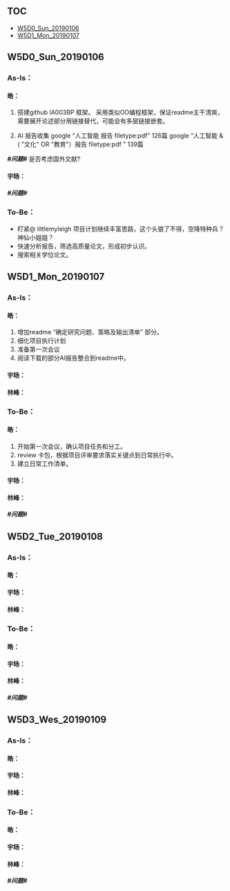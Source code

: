 ## TOC
- [W5D0_Sun_20190106](#W5D0_Sun_20190106)
- [W5D1_Mon_20190107](#W5D1_Mon_20190107)
## W5D0_Sun_20190106
### As-Is：
#### 皓：
1.  搭建github IA003BP 框架。
采用类似OO编程框架，保证readme主干清爽，需要展开论述部分用链接替代，可能会有多层链接嵌套。

2. AI 报告收集
google “人工智能  报告 filetype:pdf”  126篇
google “人工智能 &  ( "文化" OR "教育"）报告 filetype:pdf ” 139篇

***#问题#***
是否考虑国外文献?

#### 宇旸：

***#问题#***

### To-Be：
- 盯紧@ littlemyleigh 项目计划继续丰富思路，这个头狼了不得，空降特种兵？神仙小姐姐？
- 快速分析报告，筛选高质量论文，形成初步认识。
- 搜索相关学位论文。

## W5D1_Mon_20190107
### As-Is：
#### 皓：
1. 增加readme “确定研究问题、策略及输出清单” 部分。
2. 细化项目执行计划
3. 准备第一次会议
4. 阅读下载的部分AI报告整合到readme中。

#### 宇旸：
#### 林峰：
### To-Be：
#### 皓：
1. 开始第一次会议，确认项目任务和分工。
2. review 卡包，根据项目评审要求落实关键点到日常执行中。
3. 建立日常工作清单。

#### 宇旸：
#### 林峰：
***#问题#***

## W5D2_Tue_20190108
### As-Is：
#### 皓：

#### 宇旸：
#### 林峰：
### To-Be：
#### 皓：

#### 宇旸：
#### 林峰：
***#问题#***

## W5D3_Wes_20190109
### As-Is：
#### 皓：

#### 宇旸：
#### 林峰：
### To-Be：
#### 皓：

#### 宇旸：
#### 林峰：
***#问题#***
